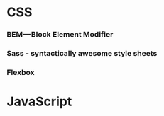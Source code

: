 # CSS
### BEM — Block Element Modifier
### Sass - syntactically awesome style sheets
### Flexbox

# JavaScript
